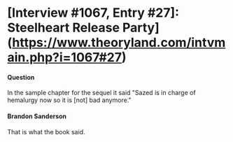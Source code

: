 # [Interview #1067, Entry #27]: Steelheart Release Party](https://www.theoryland.com/intvmain.php?i=1067#27)

#### Question

In the sample chapter for the sequel it said "Sazed is in charge of hemalurgy now so it is [not] bad anymore."

#### Brandon Sanderson

That is what the book said.

